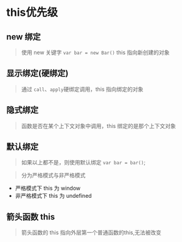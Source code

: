 # this优先级

## new 绑定

> 使用 new 关键字 `var bar = new Bar()` this 指向新创建的对象

## 显示绑定(硬绑定)

> 通过 `call`、`apply`硬绑定调用，this 指向绑定的对象

## 隐式绑定

> 函数是否在某个上下文对象中调用，this 绑定的是那个上下文对象

## 默认绑定

> 如果以上都不是，则使用默认绑定 `var bar = bar()`;

> 分为严格模式与非严格模式

  * 严格模式下 this 为 window
  * 非严格模式下 this 为 undefined

## 箭头函数 this

> 箭头函数的 this 指向外层第一个普通函数的this,无法被改变

